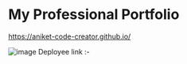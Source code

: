 # My Professional Portfolio
 https://aniket-code-creator.github.io/

![image](https://user-images.githubusercontent.com/112688918/214109628-c7828d1f-798f-4882-b28f-9162738617f8.png)
Deployee link :-


